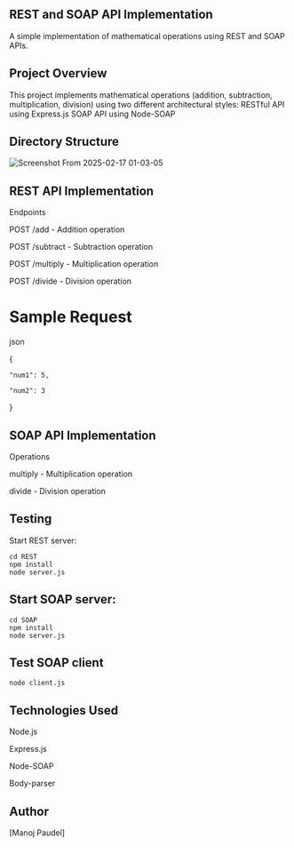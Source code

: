  ## REST and SOAP API Implementation
 
A simple implementation of mathematical operations using REST and SOAP APIs.

## Project Overview

This project implements mathematical operations (addition, subtraction, multiplication, division) using two different architectural styles:
RESTful API using Express.js
SOAP API using Node-SOAP

## Directory Structure

![Screenshot From 2025-02-17 01-03-05](https://github.com/user-attachments/assets/127605a7-f38e-4a24-a51b-d3875e74278c)




## REST API Implementation

Endpoints

POST /add - Addition operation

POST /subtract - Subtraction operation

POST /multiply - Multiplication operation

POST /divide - Division operation

# Sample Request

json

{

    "num1": 5,
    
    "num2": 3
    
}

## SOAP API Implementation
Operations

multiply - Multiplication operation

divide - Division operation

## Testing

Start REST server:

```
cd REST
npm install
node server.js
```

## Start SOAP server:

```
cd SOAP
npm install
node server.js
```

## Test SOAP client

```
node client.js
```


## Technologies Used

Node.js

Express.js

Node-SOAP

Body-parser

## Author
[Manoj Paudel]


